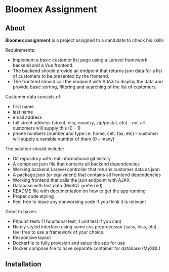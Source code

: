 # Bloomex Assignment

## About

**Bloomex assignment** is a project assigned to a candidate to check his skills

Requirements:
- Implement a basic customer list page using a Laravel framework backend and a Vue frontend. 
- The backend should provide an endpoint that returns json data for a list of customers to be presented by the frontend. 
- The frontend should call the endpoint with AJAX to display the data and provide basic sorting, filtering and searching of the list of customers. 

Customer data consists of: 
- first name 
- last name 
- email address 
- full street address (street, city, country, zip/postal, etc) – not all customers will supply this (0 – 1) 
- phone numbers (number and type i.e. home, cell, fax, etc) – customer will supply a variable number of them (0 – many) 

The solution should include: 
- Git repository with real informational git history 
- A composer.json file that contains all backend dependencies 
- Working backend Laravel controller that returns customer data as json 
- A package.json (or equivalent) that contains all frontend dependencies 
- Working frontend that calls the json endpoint with AJAX 
- Database with test data (MySQL preferred)  
- README file with documentation on how to get the app running 
- Proper code styling
- Feel free to leave any nonworking code if you think it is relevant 

Great to haves: 
- Phpunit tests (1 functional test, 1 unit test if you can) 
- Nicely styled interface using some css preprocessor (sass, less, etc) - feel free to use a framework of your choice. 
- Responsive layout 
- Dockerfile to fully provision and setup the app for use 
- Docker compose file to have separate container for database (MySQL)

## Installation  